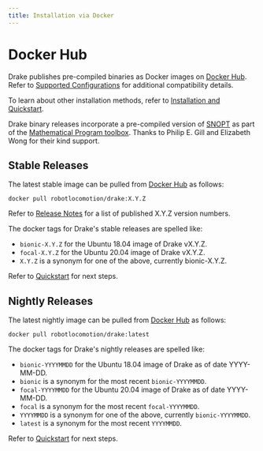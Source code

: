 ```yaml
---
title: Installation via Docker
---
```


# Docker Hub

Drake publishes pre-compiled binaries as Docker images on
[Docker Hub](https://hub.docker.com/r/robotlocomotion/drake). Refer to
[Supported Configurations](/installation.html#supported-configurations)
for additional compatibility details.

To learn about other installation methods, refer to
[Installation and Quickstart](/installation.html).

Drake binary releases incorporate a pre-compiled version of
[SNOPT](https://ccom.ucsd.edu/~optimizers/solvers/snopt/) as part of the
[Mathematical Program toolbox](https://drake.mit.edu/doxygen_cxx/group__solvers.html).
Thanks to Philip E. Gill and Elizabeth Wong for their kind support.

## Stable Releases

The latest stable image can be pulled from
[Docker Hub](https://hub.docker.com/r/robotlocomotion/drake)
as follows:

```
docker pull robotlocomotion/drake:X.Y.Z
```

Refer to [Release Notes](/release_notes/release_notes.html) for a list of
published X.Y.Z version numbers.

The docker tags for Drake's stable releases are spelled like:

* ``bionic-X.Y.Z`` for the Ubuntu 18.04 image of Drake vX.Y.Z.
* ``focal-X.Y.Z`` for the Ubuntu 20.04 image of Drake vX.Y.Z.
* ``X.Y.Z`` is a synonym for one of the above, currently bionic-X.Y.Z.

Refer to [Quickstart](/installation.html#quickstart) for next steps.

## Nightly Releases

The latest nightly image can be pulled from
[Docker Hub](https://hub.docker.com/r/robotlocomotion/drake)
as follows:

```
docker pull robotlocomotion/drake:latest
```

The docker tags for Drake's nightly releases are spelled like:

* ``bionic-YYYYMMDD`` for the Ubuntu 18.04 image of Drake as of date YYYY-MM-DD.
* ``bionic`` is a synonym for the most recent ``bionic-YYYYMMDD``.
* ``focal-YYYYMMDD`` for the Ubuntu 20.04 image of Drake as of date YYYY-MM-DD.
* ``focal`` is a synonym for the most recent ``focal-YYYYMMDD``.
* ``YYYYMMDD`` is a synonym for one of the above, currently ``bionic-YYYYMMDD``.
* ``latest`` is a synonym for the most recent ``YYYYMMDD``.

Refer to [Quickstart](/installation.html#quickstart) for next steps.
